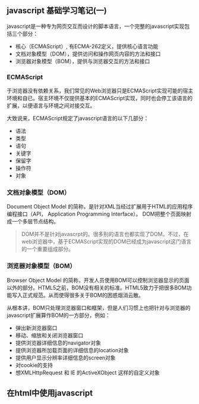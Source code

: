 ## javascript 基础学习笔记(一)

javascript是一种专为网页交互而设计的脚本语言，一个完整的javascript实现包括三个部分：
- 核心（ECMAScript）, 有ECMA-262定义，提供核心语言功能
- 文档对象模型（DOM），提供访问和操作网页内容的方法和接口
- 浏览器对象模型（BOM），提供与浏览器交互的方法和接口

### ECMAScript

于浏览器没有依赖关系，我们常见的Web浏览器只是ECMAScript实现可能的宿主环境和自已。宿主环境不仅提供基本的ECMAScript实现，同时也会停工该语言的扩展，以便语言与环境之间对接交互。

大致说来，ECMAScript规定了javascript语言的以下几部分：
- 语法
- 类型
- 语句
- 关键字
- 保留字
- 操作符
- 对象

### 文档对象模型（DOM）

Document Object Model 的简称，是针对XML当经过扩展用于HTML的应用程序编程接口（API， Application Programming Interface）。 DOM把整个页面映射成一个多层节点结构。

> DOM并不是针对javascrpt的。很多别的语言也都实现了DOM。不过，在web浏览器中，基于ECMAScript实现的DOM已经成为javascript这门语言的一个重要组成部分。

### 浏览器对象模型（BOM）

Browser Object Model 的简称，开发人员使用BOM可以控制浏览器显示的页面以外的部分。HTML5之前，BOM没有相关的标准。HTML5致力于把很多BOM功能写入正式规范。从而使得很多关于BOM的困惑烟消云散。

从根本讲，BOM只处理浏览器窗口和框架，但是人们习惯上也把针对与浏览器的javascript扩展算作BOM的一方部分，例如：
- 弹出新浏览器窗口
- 移动、缩放和关闭浏览器窗口
- 提供浏览器详细信息的navigator对象
- 提供浏览器所加载页面的详细信息的location对象
- 提供用户显示分辨率详细信息的screen对象
- 对cookie的支持
- 想XMLHttpRequest 和 IE 的ActiveXObject 这样的自定义对象

## 在html中使用javascript

### <script> 元素
script有两种使用方法：直接在页面中嵌入javascript代码和包含外部javascript文件

script元素的六个属性
- async：可选。表示应该立即下载脚本，但是不应妨碍页面的其他操作，比如下载其他资源或者等待加载其他脚本，只对外部脚本文件有效
- charset：可选。表示通过指定src属性至指定的代码的字符集。大多浏览器会忽略，因此这个属性很少用
- defer： 可选。表示脚本可以延迟到文档完全被解析和显示之后在执行。只对外部脚本有效。IE7及更早版本对嵌入脚本也支持。
- src: 可选。表示包含要执行代码的外部文件。
- type：可选。可以看成是language（已废弃）的替代属性。表示编写代码使用的是脚本语言的内容类型（也称为MIME类型）

## 基本概念

- 区分大小写，ECMAScript中的一切（变量、函数名和操作符）都区分大小写。
- ECMAScript的变量是松散类型的。所谓松散类型就是可以用来保存任何类型的数据。使用var操作符定义的变量将成为定义改变两的作用域中的局部变量。这个变量在函数退出后就会被销毁。
- typeof 操作符， 用来检测给定变量的数据类型，**需要注意的是它是一个操作符，不是函数**

| 操作数        | typeof             |
| ------------- |:------------------:|
| undefined     |'undefined'         |
| null          |**object**          |
| 布尔值        |boolean             |
| 数字          |number              |
| 字符串        |string              |
| 函数          |function            |
| 其他的常规值  |object              |
| 引擎创建的值  |可能返回任意的字符串|



### 基本数据类型
- Undefined 表示为初始化，需要注意的是包含undefind值的变量和上位定义的变量还是不一样的
- Nulll 从逻辑角度来看，null值表示一个空指针对象。 **typeof 检测返回 object**
> null返回的是一个object,所以判断一个value是不是一个对象应该按照一下条件
```
function isObject (value) {
  return ( value !== null 
    && (typeof value === 'object' 
    || typeof value === 'function'));
}
```
- Bollean 区分大小写，字面值只有：true和false。true、非空字符串、非零数字（包括无穷大）、任何对象都是true

值 |转换成BOOL值
----------------|----------------------------------
undefined | false
null | false
BOOL | 与输入值相同
数字 | 0，NaN 转换成false，其他的都为 true
字符串 | ' '转换成false，其他字符串都转换成true
对象 | 全为true


- Number 表示整数和浮点数，NaN是一个特殊的数值（NaN与任何值都不相等，包括自身）
- String ECMAScript中的字符串是不可变的，要更改某个变量保存的字符串，首先要销毁原来的字符串。然后在用另一个包含新值的字符串赋值给改该变量
- Object 一组数据和功能的集合。Object的每个实例都具有下列属性和方法：
  - constructor：保留这用于常见当前对象的函数（构造函数）
  - hasOwnPropertyp(propertypname): 用于检测给定的属性在当前对象实例中是否存在
  - isPrototypeOf(object)：用于检测传入的对象是否是传入对象的原型
  - propertypIsEnumerable(propertypname)：用于检测给定的属性是否能够使用
  - toLocaleString()：返回对象的字符串。该字符串与执行环境的地区对应
  - toString()：返回对象的字符串
  - valueOf()：返回对象的字符串、数值、或布尔值，通常和toString方法的返回值相同
